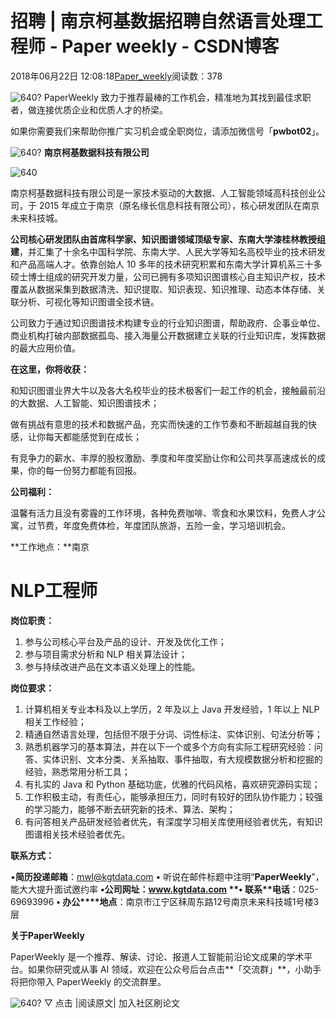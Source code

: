 
# 招聘 | 南京柯基数据招聘自然语言处理工程师 - Paper weekly - CSDN博客


2018年06月22日 12:08:18[Paper_weekly](https://me.csdn.net/c9Yv2cf9I06K2A9E)阅读数：378


![640?](https://ss.csdn.net/p?https://mmbiz.qpic.cn/mmbiz_gif/VBcD02jFhgmQciczafHZaPP5pNRGRtfQe8lCiclF3gr0yfudmQz3NiccGAUysmFXKlA8015BaqtefuK68OT9lTH9g/640?)
PaperWeekly 致力于推荐最棒的工作机会，精准地为其找到最佳求职者，做连接优质企业和优质人才的桥梁。

如果你需要我们来帮助你推广实习机会或全职岗位，请添加微信号「**pwbot02**」。

![640?](https://ss.csdn.net/p?https://mmbiz.qpic.cn/mmbiz_png/dyDu14T9ZVADGkApd1vMFWR71Pfq5B2Mmhdhys0AVKDLPYJYHkrCktzDibic80X1JeC3NnCCZ8JKLCH7aEFbm9Aw/640?)
**南京柯基数据科技有限公司**

![640](https://ss.csdn.net/p?https://mmbiz.qpic.cn/mmbiz_png/VBcD02jFhgnL7wfTM34zZ5Tbk7qEBtlBpbCibpbzuOHMWOakda6BlKpFCckwIxcia8UL6BwX7YjrjoXsgR51urrw/640)

南京柯基数据科技有限公司是一家技术驱动的大数据、人工智能领域高科技创业公司，于 2015 年成立于南京（原名缘长信息科技有限公司），核心研发团队在南京未来科技城。

**公司核心研发团队由首席科学家、知识图谱领域顶级专家、东南大学漆桂林教授组建**，并汇集了十余名中国科学院、东南大学、人民大学等知名高校毕业的技术研发和产品高端人才。依靠创始人 10 多年的技术研究积累和东南大学计算机系三十多硕士博士组成的研究开发力量，公司已拥有多项知识图谱核心自主知识产权，技术覆盖从数据采集到数据清洗、知识提取、知识表现、知识推理、动态本体存储、关联分析、可视化等知识图谱全技术链。

公司致力于通过知识图谱技术构建专业的行业知识图谱，帮助政府、企事业单位、商业机构打破内部数据孤岛、接入海量公开数据建立关联的行业知识库，发挥数据的最大应用价值。

**在这里，你将收获：**

和知识图谱业界大牛以及各大名校毕业的技术极客们一起工作的机会，接触最前沿的大数据、人工智能、知识图谱技术；

做有挑战有意思的技术和数据产品，充实而快速的工作节奏和不断超越自我的快感，让你每天都能感觉到在成长；

有竞争力的薪水、丰厚的股权激励、季度和年度奖励让你和公司共享高速成长的成果，你的每一份努力都能有回报。

**公司福利：**

温馨有活力且没有雾霾的工作环境，各种免费咖啡、零食和水果饮料，免费人才公寓，过节费，年度免费体检，年度团队旅游，五险一金，学习培训机会。

**工作地点：**南京

# NLP工程师

**岗位职责：**

1. 参与公司核心平台及产品的设计、开发及优化工作；
2. 参与项目需求分析和 NLP 相关算法设计；
3. 参与持续改进产品在文本语义处理上的性能。

**岗位要求：**

1. 计算机相关专业本科及以上学历，2 年及以上 Java 开发经验，1 年以上 NLP 相关工作经验；
2. 精通自然语言处理，包括但不限于分词、词性标注、实体识别、句法分析等；
3. 熟悉机器学习的基本算法，并在以下一个或多个方向有实际工程研究经验：问答、实体识别、文本分类、关系抽取、事件抽取，有大规模数据分析和挖掘的经验，熟悉常用分析工具；
4. 有扎实的 Java 和 Python 基础功底，优雅的代码风格，喜欢研究源码实现；
5. 工作积极主动，有责任心，能够承担压力，同时有较好的团队协作能力；较强的学习能力，能够不断去研究新的技术、算法、架构；
6. 有问答相关产品研发经验者优先，有深度学习相关库使用经验者优先，有知识图谱相关技术经验者优先。

**联系方式：**

•**简历投递邮箱**：mwl@kgtdata.com
• 听说在邮件标题中注明“**PaperWeekly**”，能大大提升面试邀约率
**•****公司网址**：www.kgtdata.com
**• 联系****电话**：025-69693996
**• 办公****地点**：南京市江宁区秣周东路12号南京未来科技城1号楼3层

**关于PaperWeekly**

PaperWeekly 是一个推荐、解读、讨论、报道人工智能前沿论文成果的学术平台。如果你研究或从事 AI 领域，欢迎在公众号后台点击**「交流群」**，小助手将把你带入 PaperWeekly 的交流群里。

![640?](https://ss.csdn.net/p?https://mmbiz.qpic.cn/mmbiz_gif/VBcD02jFhgnffKwgOrLx989SaWg7Vt9HlQMhqxXDKCDeaautvCTiaQOpaawPe99jsbPGNBAcj0LA6OC3SSlRkrg/640?)
▽ 点击 |阅读原文| 加入社区刷论文


